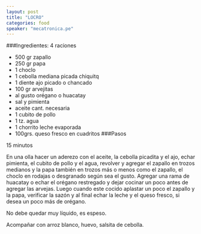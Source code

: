 ```yaml
---
layout: post
title: "LOCRO"
categories: food
speaker: "mecatronica.pe"
---
```


###Ingredientes:
4 raciones

* 500 gr zapallo
* 250 gr papa
* 1 choclo
* 1 cebolla mediana picada chiquitq
* 1 diente ajo picado o chancado
* 100 gr arvejitas
* al gusto orégano o huacatay
* sal y pimienta
* aceite cant. necesaria
* 1 cubito de pollo
* 1 tz. agua
* 1 chorrito leche evaporada
* 100grs. queso fresco en cuadritos
###Pasos

15 minutos

En una olla hacer un aderezo con el aceite, la cebolla picadita y el ajo, echar pimienta, el cubito de pollo y el agua, revolver y agregar el zapallo en trozos medianos y la papa también en trozos más o menos como el zapallo, el choclo en rodajas o desgranado según sea el gusto.
Agregar una rama de huacatay o echar el orégano restregado y dejar cocinar un poco antes de agregar las arvejas.
Luego cuando este cocido aplastar un poco el zapallo y la papa, verificar la sazón y al final echar la leche y el queso fresco, si desea un poco más de orégano.

No debe quedar muy líquido, es espeso.

Acompañar con arroz blanco, huevo, salsita de cebolla.
